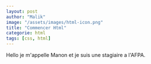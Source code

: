 ```yaml
---
layout: post
author: "Malik"
image: "/assets/images/html-icon.png"
title: "Commencer Html"
categorie: html
tags: [css, html]
---
```

Hello je m'appelle Manon et je suis une stagiaire a l'AFPA.
